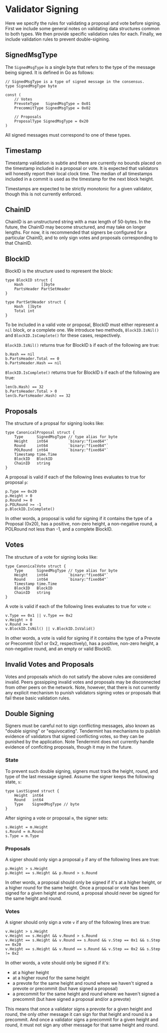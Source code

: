 # Validator Signing

Here we specify the rules for validating a proposal and vote before signing.
First we include some general notes on validating data structures common to both types.
We then provide specific validation rules for each. Finally, we include validation rules to prevent double-sigining.

## SignedMsgType

The `SignedMsgType` is a single byte that refers to the type of the message
being signed. It is defined in Go as follows:

```
// SignedMsgType is a type of signed message in the consensus.
type SignedMsgType byte

const (
	// Votes
	PrevoteType   SignedMsgType = 0x01
	PrecommitType SignedMsgType = 0x02

	// Proposals
	ProposalType SignedMsgType = 0x20
)
```

All signed messages must correspond to one of these types.

## Timestamp

Timestamp validation is subtle and there are currently no bounds placed on the
timestamp included in a proposal or vote. It is expected that validators will honestly
report their local clock time. The median of all timestamps
included in a commit is used as the timestamp for the next block height.

Timestamps are expected to be strictly monotonic for a given validator, though
this is not currently enforced.

## ChainID

ChainID is an unstructured string with a max length of 50-bytes.
In the future, the ChainID may become structured, and may take on longer lengths.
For now, it is recommended that signers be configured for a particular ChainID,
and to only sign votes and proposals corresponding to that ChainID.

## BlockID

BlockID is the structure used to represent the block:

```
type BlockID struct {
	Hash        []byte
	PartsHeader PartSetHeader
}

type PartSetHeader struct {
	Hash  []byte
	Total int
}
```

To be included in a valid vote or proposal, BlockID must either represent a `nil` block, or a complete one.
We introduce two methods, `BlockID.IsNil()` and `BlockID.IsComplete()` for these cases, respectively.

`BlockID.IsNil()` returns true for BlockID `b` if each of the following
are true:

```
b.Hash == nil
b.PartsHeader.Total == 0
b.PartsHeader.Hash == nil
```

`BlockID.IsComplete()` returns true for BlockID `b` if each of the following
are true:

```
len(b.Hash) == 32
b.PartsHeader.Total > 0
len(b.PartsHeader.Hash) == 32
```

## Proposals

The structure of a propsal for signing looks like:

```
type CanonicalProposal struct {
	Type      SignedMsgType // type alias for byte
	Height    int64         `binary:"fixed64"`
	Round     int64         `binary:"fixed64"`
	POLRound  int64         `binary:"fixed64"`
	Timestamp time.Time
	BlockID   BlockID
	ChainID   string
}
```

A proposal is valid if each of the following lines evaluates to true for proposal `p`:

```
p.Type == 0x20
p.Height > 0
p.Round >= 0
p.POLRound >= -1
p.BlockID.IsComplete()
```

In other words, a proposal is valid for signing if it contains the type of a Proposal
(0x20), has a positive, non-zero height, a
non-negative round, a POLRound not less than -1, and a complete BlockID.

## Votes

The structure of a vote for signing looks like:

```
type CanonicalVote struct {
	Type      SignedMsgType // type alias for byte
	Height    int64         `binary:"fixed64"`
	Round     int64         `binary:"fixed64"`
	Timestamp time.Time
	BlockID   BlockID
	ChainID   string
}
```

A vote is valid if each of the following lines evaluates to true for vote `v`:

```
v.Type == 0x1 || v.Type == 0x2
v.Height > 0
v.Round >= 0
v.BlockID.IsNil() || v.BlockID.IsValid()
```

In other words, a vote is valid for signing if it contains the type of a Prevote
or Precommit (0x1 or 0x2, respectively), has a positive, non-zero height, a
non-negative round, and an empty or valid BlockID.

## Invalid Votes and Proposals

Votes and proposals which do not satisfy the above rules are considered invalid.
Peers gossipping invalid votes and proposals may be disconnected from other peers on the network.
Note, however, that there is not currently any explicit mechanism to punish validators signing votes or proposals that fail
these basic validation rules.

## Double Signing

Signers must be careful not to sign conflicting messages, also known as "double signing" or "equivocating".
Tendermint has mechanisms to publish evidence of validators that signed conflicting votes, so they can be punished
by the application. Note Tendermint does not currently handle evidence of conflciting proposals, though it may in the future.

### State

To prevent such double signing, signers must track the height, round, and type of the last message signed.
Assume the signer keeps the following state, `s`:

```
type LastSigned struct {
	Height	int64
	Round	int64
	Type	SignedMsgType // byte
}
```

After signing a vote or proposal `m`, the signer sets:

```
s.Height = m.Height
s.Round = m.Round
s.Type = m.Type
```

### Proposals

A signer should only sign a proposal `p` if any of the following lines are true:

```
p.Height > s.Height
p.Height == s.Height && p.Round > s.Round
```

In other words, a proposal should only be signed if it's at a higher height, or a higher round for the same height.
Once a proposal or vote has been signed for a given height and round, a proposal should never be signed for the same height and round.

### Votes

A signer should only sign a vote `v` if any of the following lines are true:

```
v.Height > s.Height
v.Height == s.Height && v.Round > s.Round
v.Height == s.Height && v.Round == s.Round && v.Step == 0x1 && s.Step == 0x20
v.Height == s.Height && v.Round == s.Round && v.Step == 0x2 && s.Step != 0x2
```

In other words, a vote should only be signed if it's:

- at a higher height
- at a higher round for the same height
- a prevote for the same height and round where we haven't signed a prevote or precommit (but have signed a proposal)
- a precommit for the same height and round where we haven't signed a precommit (but have signed a proposal and/or a prevote)

This means that once a validator signs a prevote for a given height and round, the only other message it can sign for that height and round is a precommit.
And once a validator signs a precommit for a given height and round, it must not sign any other message for that same height and round.
